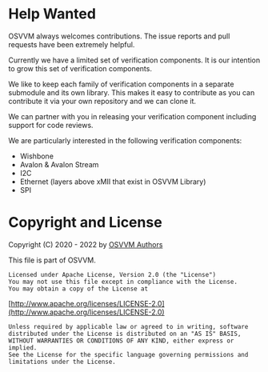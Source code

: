 # Help Wanted
OSVVM always welcomes contributions. 
The issue reports and pull requests have been extremely helpful.

Currently we have a limited set of verification components.
It is our intention to grow this set of verification components.

We like to keep each family of verification components in a 
separate submodule and its own library.   This makes it easy to
contribute as you can contribute it via your own repository
and we can clone it.   

We can partner with you in releasing your verification component
including support for code reviews.

We are particularly interested in the following verification components:
* Wishbone
* Avalon & Avalon Stream
* I2C
* Ethernet (layers above xMII that exist in OSVVM Library)
* SPI

# Copyright and License
Copyright (C) 2020 - 2022 by [OSVVM Authors](AUTHORS.md)   

This file is part of OSVVM.

    Licensed under Apache License, Version 2.0 (the "License")
    You may not use this file except in compliance with the License.
    You may obtain a copy of the License at

  [http://www.apache.org/licenses/LICENSE-2.0](http://www.apache.org/licenses/LICENSE-2.0)

    Unless required by applicable law or agreed to in writing, software
    distributed under the License is distributed on an "AS IS" BASIS,
    WITHOUT WARRANTIES OR CONDITIONS OF ANY KIND, either express or implied.
    See the License for the specific language governing permissions and
    limitations under the License.


